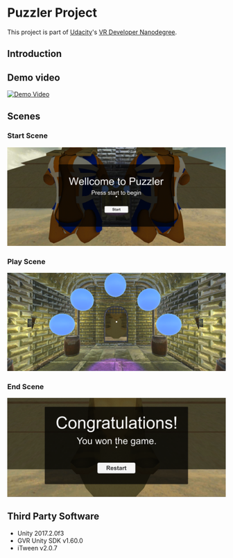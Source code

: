 # Puzzler Project

This project is part of [Udacity](https://www.udacity.com "Udacity - Be in demand")'s [VR Developer Nanodegree](https://www.udacity.com/course/vr-developer-nanodegree--nd017).

## Introduction



## Demo video

[![Demo Video](https://img.youtube.com/vi/prh1gEG9TtU/0.jpg)](https://youtu.be/prh1gEG9TtU)

## Scenes

### Start Scene

![Start Scene](Documentation/Scene1.png)

### Play Scene

![Start Scene](Documentation/Scene2.png)

### End Scene

![Start Scene](Documentation/Scene3.png)

## Third Party Software

- Unity 2017.2.0f3
- GVR Unity SDK v1.60.0
- iTween v2.0.7
